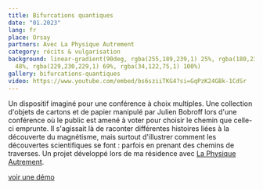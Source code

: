 ```yaml
---
title: Bifurcations quantiques
date: "01.2023"
lang: fr
place: Orsay
partners: Avec La Physique Autrement
category: récits & vulgarisation
background: linear-gradient(90deg, rgba(255,189,239,1) 25%, rgba(180,238,255,1)
  48%, rgba(229,230,229,1) 69%, rgba(34,122,75,1) 100%)
gallery: bifurcations-quantiques
video: https://www.youtube.com/embed/bs6sziiTKG4?si=GqPzK24GBk-1CdSr
---
```

Un dispositif imaginé pour une conférence à choix multiples. Une collection d'objets de cartons et de papier manipulé par Julien Bobroff lors d'une conférence où le public est amené à voter pour choisir le chemin que celle-ci emprunte. Il s'agissait là de raconter différentes histoires liées à la découverte du magnétisme, mais surtout d'illustrer comment les découvertes scientifiques se font : parfois en prenant des chemins de traverses. Un projet développé lors de ma résidence avec [La Physique Autrement](https://hebergement.universite-paris-saclay.fr/supraconductivite/projet/toktoks/).

[voir une démo](https://youtu.be/uIqkitE1gqQ?feature=shared)
